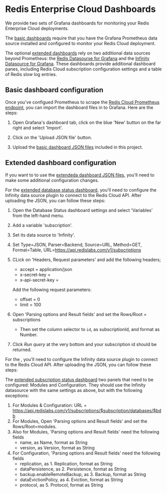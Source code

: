 # Redis Enterprise Cloud Dashboards

We provide two sets of Grafana dashboards for monitoring your Redis Enterprise Cloud deployments.

The [basic dashboards](basic/) require that you have the Grafana Prometheus data source installed and configured to monitor your Redis Cloud deployment.

The optional [extended dashboards](extended/) rely on two additional data sources beyond Prometheus: the [Redis Datasourse for Grafana](https://grafana.com/grafana/plugins/redis-datasource/) and the [Infinity Datasource for Grafana](https://grafana.com/grafana/plugins/yesoreyeram-infinity-datasource/). These dashboards provide additional dashboard panes, including Redis Cloud subscription configuration settings and a table of Redis slow log entries.

## Basic dashboard configuration

Once you've configued Prometheus to scrape the [Redis Cloud Prometheus endpoint](https://docs.redis.com/latest/rc/cloud-integrations/prometheus-integration/), you can import the dashboard files in to Grafana. Here are the steps:

1. Open Grafana's dashboard tab, click on the blue 'New' button on the far right and select 'Import'.

2. Click on the 'Upload JSON file' button.

3. Upload the [basic dashboard JSON files](basic/) included in this project. 

## Extended dashboard configuration

If you want to to use the [extendeda dashboard JSON files](extended/), you'll need to make
some additional configuration changes.

For the [extended database status dashboard](extended/redis-cloud-database-dashboard.json), you'll need to configure the Infinity data source plugin to connect to the Redis Cloud API. After uploading the JSON, you can follow these steps:

1. Open the Database Status dashboard settings and select 'Variables' from the left-hand menu.
2. Add a variable 'subscription'.
3. Set its data source to 'Infinity'.
4. Set Type=JSON, Parser=Backend, Source=URL, Method=GET, Format=Table, URL=https://api.redislabs.com/v1/subscriptions
5. CLick on 'Headers, Request parameters' and add the following headers;
   - accept = application/json
   - x-secret-key = <REDIS-CLOUD-API-ACCOUNT-KEY>
   - x-api-secret-key = <REDIS-CLOUD-API-SECRET-KEY>
   
   Add the following request parameters:
   - offset = 0
   - limit = 100
   
6. Open 'Parsing options and Result fields' and set the Rows/Root = subscriptions
   - Then set the column selector to `id`, as subscriptionId, and format as Number.
   
7. Click _Run query_ at the very bottom and your subscription id should be returned.

For the , you'll need to configure the Infinity data source plugin to connect to the Redis Cloud API. After uploading the JSON, you can follow these steps:

The [extended subscription status dashboard](extended/redis-cloud-subscription-dashboard.json) two panels that need to be configured: Modules and Configuration. They should use the Infinity datasource with the same settings as above, but with the following exceptions:

1. For Modules & Configuration: URL = https://api.redislabs.com/v1/subscriptions/$subscription/databases/$bdb
2. For Modules, Open 'Parsing options and Result fields' and set the Rows/Root=modules.
3. Also for Modules, 'Parsing options and Result fields' need the following fields
   - name, as Name, format as String
   - version, as Version, format as String
3. For Configuration, 'Parsing options and Result fields' need the following fields
   - replication, as 1. Replication, format as String
   - dataPersistence, as 2. Persistence, format as String
   - backup.enableRemoteBackup, as 3. Backup, format as String
   - dataEvictionPolicy, as 4. Eviction, format as String
   - protocol, as 5. Protocol, format as String

